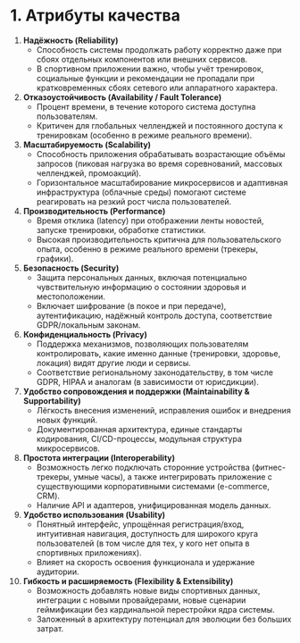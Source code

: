 # 1. Атрибуты качества

1. **Надёжность (Reliability)**
   - Способность системы продолжать работу корректно даже при сбоях отдельных компонентов или внешних сервисов.
   - В спортивном приложении важно, чтобы учёт тренировок, социальные функции и рекомендации не пропадали при кратковременных сбоях сетевого или аппаратного характера.
2. **Отказоустойчивость (Availability / Fault Tolerance)**
   - Процент времени, в течение которого система доступна пользователям.
   - Критичен для глобальных челленджей и постоянного доступа к тренировкам (особенно в режиме реального времени).
3. **Масштабируемость (Scalability)**
   - Способность приложения обрабатывать возрастающие объёмы запросов (пиковая нагрузка во время соревнований, массовых челленджей, промоакций).
   - Горизонтальное масштабирование микросервисов и адаптивная инфраструктура (облачные среды) помогают системе реагировать на резкий рост числа пользователей.
4. **Производительность (Performance)**
   - Время отклика (latency) при отображении ленты новостей, запуске тренировки, обработке статистики.
   - Высокая производительность критична для пользовательского опыта, особенно в режиме реального времени (трекеры, графики).
5. **Безопасность (Security)**
   - Защита персональных данных, включая потенциально чувствительную информацию о состоянии здоровья и местоположении.
   - Включает шифрование (в покое и при передаче), аутентификацию, надёжный контроль доступа, соответствие GDPR/локальным законам.
6. **Конфиденциальность (Privacy)**
   - Поддержка механизмов, позволяющих пользователям контролировать, какие именно данные (тренировки, здоровье, локация) видят другие люди и сервисы.
   - Соответствие региональному законодательству, в том числе GDPR, HIPAA и аналогам (в зависимости от юрисдикции).
7. **Удобство сопровождения и поддержки (Maintainability & Supportability)**
   - Лёгкость внесения изменений, исправления ошибок и внедрения новых функций.
   - Документированная архитектура, единые стандарты кодирования, CI/CD-процессы, модульная структура микросервисов.
8. **Простота интеграции (Interoperability)**
   - Возможность легко подключать сторонние устройства (фитнес-трекеры, умные часы), а также интегрировать приложение с существующими корпоративными системами (e-commerce, CRM).
   - Наличие API и адаптеров, унифицированная модель данных.
9. **Удобство использования (Usability)**
   - Понятный интерфейс, упрощённая регистрация/вход, интуитивная навигация, доступность для широкого круга пользователей (в том числе для тех, у кого нет опыта в спортивных приложениях).
   - Влияет на скорость освоения функционала и удержание аудитории.
10. **Гибкость и расширяемость (Flexibility & Extensibility)**
    - Возможность добавлять новые виды спортивных данных, интеграции с новыми провайдерами, новые сценарии геймификации без кардинальной перестройки ядра системы.
    - Заложенный в архитектуру потенциал для эволюции без больших затрат.
  